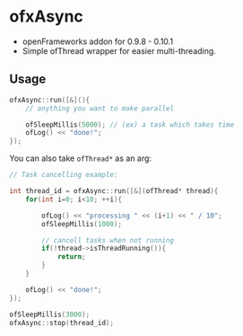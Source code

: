 # ofxAsync

- openFrameworks addon for 0.9.8 - 0.10.1
- Simple ofThread wrapper for easier multi-threading.


## Usage

```cpp
ofxAsync::run([&](){
    // anything you want to make parallel

    ofSleepMillis(5000); // (ex) a task which takes time 
    ofLog() << "done!";
});
```

You can also take `ofThread*` as an arg:

```cpp
// Task cancelling example:

int thread_id = ofxAsync::run([&](ofThread* thread){
    for(int i=0; i<10; ++i){

        ofLog() << "processing " << (i+1) << " / 10";
        ofSleepMillis(1000);

        // cancell tasks when not running
        if(!thread->isThreadRunning()){
            return;
        }
    }

    ofLog() << "done!";
});

ofSleepMillis(3000);
ofxAsync::stop(thread_id);
```
